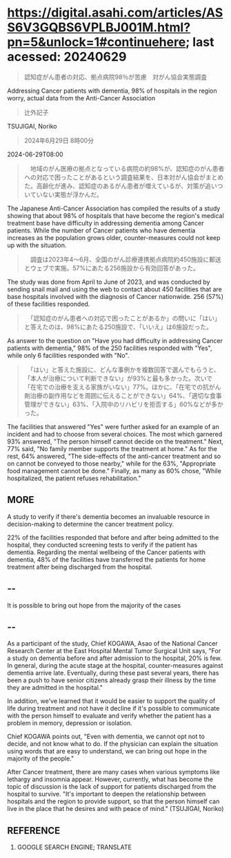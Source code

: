# https://digital.asahi.com/articles/ASS6V3GQBS6VPLBJ001M.html?pn=5&unlock=1#continuehere; last acessed: 20240629

> 認知症がん患者の対応、拠点病院98％が苦慮　対がん協会実態調査

Addressing Cancer patients with dementia, 98% of hospitals in the region worry, actual data from the Anti-Cancer Association 

> 辻外記子

TSUJIGAI, Noriko

> 2024年6月29日 8時00分

2024-06-29T08:00

>　地域のがん医療の拠点となっている病院の約98%が、認知症のがん患者への対応で困ったことがあるという調査結果を、日本対がん協会がまとめた。高齢化が進み、認知症のあるがん患者が増えているが、対策が追いついていない実態が浮かんだ。

The Japanese Anti-Cancer Association has compiled the results of a study showing that about 98% of hospitals that have become the region's medical treatment base have difficulty in addressing dementia among Cancer patients. While the number of Cancer patients who have dementia increases as the population grows older, counter-measures could not keep up with the situation.

>　調査は2023年4～6月、全国のがん診療連携拠点病院約450施設に郵送とウェブで実施。57%にあたる256施設から有効回答があった。

The study was done from April to June of 2023, and was conducted by sending snail mail and using the web to contact about 450 facilities that are base hospitals involved with the diagnosis of Cancer nationwide. 256 (57%) of these facilities responded.

>　「認知症のがん患者への対応で困ったことがあるか」の問いに「はい」と答えたのは、98%にあたる250施設で、「いいえ」は6施設だった。

As answer to the question on "Have you had difficulty in addressing Cancer patients with dementia," 98% of the 250 facilities responded with "Yes", while only 6 facilities responded with "No".

>　「はい」と答えた施設に、どんな事例かを複数回答で選んでもらうと、「本人が治療について判断できない」が93%と最も多かった。次いで「在宅での治療を支える家族がいない」77%。ほかに、「在宅での抗がん剤治療の副作用などを周囲に伝えることができない」64%、「適切な食事管理ができない」63%、「入院中のリハビリを拒否する」60%などが多かった。

The facilities that answered "Yes" were further asked for an example of an incident and had to choose from several choices. The most which garnered 93% answered, "The person himself cannot decide on the treatment." Next, 77% said, "No family member supports the treatment at home." As for the rest, 64% answered, "The side-effects of the anti-cancer treatment and so on cannot be conveyed to those nearby," while for the 63%, "Appropriate food management cannot be done." Finally, as many as 60% chose, "While hospitalized, the patient refuses rehabilitation."

## MORE


A study to verify if there's dementia becomes an invaluable resource in decision-making to determine the cancer treatment policy.


22% of the facilities responded that before and after being admitted to the hospital, they conducted screening tests to verify if the patient has dementia. Regarding the mental wellbeing of the Cancer patients with dementia, 48% of the facilities have transferred the patients for home treatment after being discharged from the hospital.

## --

It is possible to bring out hope from the majority of the cases

## --


As a participant of the study, Chief KOGAWA, Asao of the National Cancer Research Center at the East Hospital Mental Tumor Surgical Unit says, "For a study on dementia before and after admission to the hospital, 20% is few. In general, during the acute stage at the hospital, counter-measures against dementia arrive late. Eventually, during these past several years, there has been a push to have senior citizens already grasp their illness by the time they are admitted in the hospital."

In addition, we've learned that it would be easier to support the quality of life during treatment and not have it decline if it's possible to communicate with the person himself to evaluate and verify whether the patient has a problem in memory, depression or isolation.

Chief KOGAWA points out, "Even with dementia, we cannot opt not to decide, and not know what to do. If the physician can explain the situation using words that are easy to understand, we can bring out hope in the majority of the people."

After Cancer treatment, there are many cases when various symptoms like lethargy and insomnia appear. However, currently, what has become the topic of discussion is the lack of support for patients discharged from the hospital to survive. "It's important to deepen the relationship between hospitals and the region to provide support, so that the person himself can live in the place that he desires and with peace of mind." (TSUJIGAI, Noriko)

## REFERENCE

1) GOOGLE SEARCH ENGINE; TRANSLATE